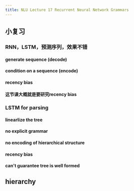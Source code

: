 ```yaml
---
title: NLU Lecture 17 Recurrent Neural Network Grammars
---
```


## 小复习
### RNN，LSTM，预测序列，效果不错
#### generate sequence (decode)
#### condition on a sequence (encode)
#### recency bias
#### 这节课大概就是要研究recency bias
### LSTM for parsing
#### linearlize the tree
#### no explicit grammar
#### no encoding of hierarchical structure
#### recency bias
#### can't guarantee tree is well formed
## hierarchy
###
